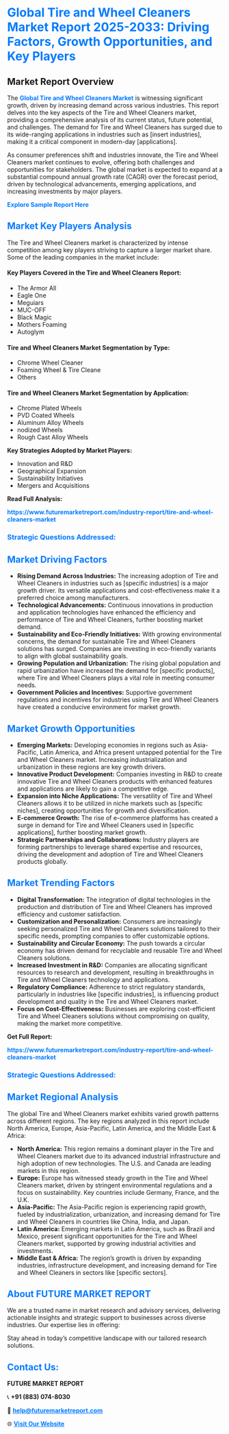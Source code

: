<h1 style="color: #007BFF;">Global Tire and Wheel Cleaners Market Report 2025-2033: Driving Factors, Growth Opportunities, and Key Players</h1>

<section id="overview">
<h2>Market Report Overview</h2>
<p>The <a href="https://www.futuremarketreport.com/industry-report/tire-and-wheel-cleaners-market" style="color: #007BFF; text-decoration: none;"><strong>Global Tire and Wheel Cleaners Market</strong></a> is witnessing significant growth, driven by increasing demand across various industries. This report delves into the key aspects of the Tire and Wheel Cleaners market, providing a comprehensive analysis of its current status, future potential, and challenges. The demand for Tire and Wheel Cleaners has surged due to its wide-ranging applications in industries such as [insert industries], making it a critical component in modern-day [applications].</p>
<p>As consumer preferences shift and industries innovate, the Tire and Wheel Cleaners market continues to evolve, offering both challenges and opportunities for stakeholders. The global market is expected to expand at a substantial compound annual growth rate (CAGR) over the forecast period, driven by technological advancements, emerging applications, and increasing investments by major players.</p>
</section>

<section id="overview">
<p><a href="https://www.futuremarketreport.com/request-sample/reportId=88686" style="color: #007BFF; text-decoration: none;"><strong>Explore Sample Report Here</strong></a></p>
</section>

<section id="key-players">
<h2 style="color: #007BFF;">Market Key Players Analysis</h2>
<p>The Tire and Wheel Cleaners market is characterized by intense competition among key players striving to capture a larger market share. Some of the leading companies in the market include:</p>
<h4>Key Players Covered in the Tire and Wheel Cleaners Report:</h4>
<ul><li>The Armor All</li><li>Eagle One</li><li>Meguiars</li><li>MUC-OFF</li><li>Black Magic</li><li>Mothers Foaming</li><li>Autoglym</li></ul>
<h4>Tire and Wheel Cleaners Market Segmentation by Type:</h4>
<ul><li>Chrome Wheel Cleaner</li><li>Foaming Wheel &amp; Tire Cleane</li><li>Others</li></ul>

<h4>Tire and Wheel Cleaners Market Segmentation by Application:</h4>
<ul><li>Chrome Plated Wheels</li><li>PVD Coated Wheels</li><li>Aluminum Alloy Wheels</li><li>nodized Wheels</li><li>Rough Cast Alloy Wheels</li></ul>
<p><strong>Key Strategies Adopted by Market Players:</strong></p>
<ul>
<li>Innovation and R&D</li>
<li>Geographical Expansion</li>
<li>Sustainability Initiatives</li>
<li>Mergers and Acquisitions</li>
</ul>
</section>

<section>
<p><strong>Read Full Analysis: </strong></p><a href="https://www.futuremarketreport.com/industry-report/tire-and-wheel-cleaners-market" style="color: #007BFF; text-decoration: none;"><strong>https://www.futuremarketreport.com/industry-report/tire-and-wheel-cleaners-market</strong></a>
<h3 style="color: #007BFF;">Strategic Questions Addressed:</h3>
</section>

<section id="driving-factors">
<h2 style="color: #007BFF;">Market Driving Factors</h2>
<ul>
<li><strong>Rising Demand Across Industries:</strong> The increasing adoption of Tire and Wheel Cleaners in industries such as [specific industries] is a major growth driver. Its versatile applications and cost-effectiveness make it a preferred choice among manufacturers.</li>
<li><strong>Technological Advancements:</strong> Continuous innovations in production and application technologies have enhanced the efficiency and performance of Tire and Wheel Cleaners, further boosting market demand.</li>
<li><strong>Sustainability and Eco-Friendly Initiatives:</strong> With growing environmental concerns, the demand for sustainable Tire and Wheel Cleaners solutions has surged. Companies are investing in eco-friendly variants to align with global sustainability goals.</li>
<li><strong>Growing Population and Urbanization:</strong> The rising global population and rapid urbanization have increased the demand for [specific products], where Tire and Wheel Cleaners plays a vital role in meeting consumer needs.</li>
<li><strong>Government Policies and Incentives:</strong> Supportive government regulations and incentives for industries using Tire and Wheel Cleaners have created a conducive environment for market growth.</li>
</ul>
</section>

<section id="growth-opportunities">
<h2 style="color: #007BFF;">Market Growth Opportunities</h2>
<ul>
<li><strong>Emerging Markets:</strong> Developing economies in regions such as Asia-Pacific, Latin America, and Africa present untapped potential for the Tire and Wheel Cleaners market. Increasing industrialization and urbanization in these regions are key growth drivers.</li>
<li><strong>Innovative Product Development:</strong> Companies investing in R&D to create innovative Tire and Wheel Cleaners products with enhanced features and applications are likely to gain a competitive edge.</li>
<li><strong>Expansion into Niche Applications:</strong> The versatility of Tire and Wheel Cleaners allows it to be utilized in niche markets such as [specific niches], creating opportunities for growth and diversification.</li>
<li><strong>E-commerce Growth:</strong> The rise of e-commerce platforms has created a surge in demand for Tire and Wheel Cleaners used in [specific applications], further boosting market growth.</li>
<li><strong>Strategic Partnerships and Collaborations:</strong> Industry players are forming partnerships to leverage shared expertise and resources, driving the development and adoption of Tire and Wheel Cleaners products globally.</li>
</ul>
</section>

<section id="trending-factors">
<h2 style="color: #007BFF;">Market Trending Factors</h2>
<ul>
<li><strong>Digital Transformation:</strong> The integration of digital technologies in the production and distribution of Tire and Wheel Cleaners has improved efficiency and customer satisfaction.</li>
<li><strong>Customization and Personalization:</strong> Consumers are increasingly seeking personalized Tire and Wheel Cleaners solutions tailored to their specific needs, prompting companies to offer customizable options.</li>
<li><strong>Sustainability and Circular Economy:</strong> The push towards a circular economy has driven demand for recyclable and reusable Tire and Wheel Cleaners solutions.</li>
<li><strong>Increased Investment in R&D:</strong> Companies are allocating significant resources to research and development, resulting in breakthroughs in Tire and Wheel Cleaners technology and applications.</li>
<li><strong>Regulatory Compliance:</strong> Adherence to strict regulatory standards, particularly in industries like [specific industries], is influencing product development and quality in the Tire and Wheel Cleaners market.</li>
<li><strong>Focus on Cost-Effectiveness:</strong> Businesses are exploring cost-efficient Tire and Wheel Cleaners solutions without compromising on quality, making the market more competitive.</li>
</ul>
</section>

<section>
<p><strong>Get Full Report: </strong></p><a href="https://www.futuremarketreport.com/industry-report/tire-and-wheel-cleaners-market" style="color: #007BFF; text-decoration: none;"><strong>https://www.futuremarketreport.com/industry-report/tire-and-wheel-cleaners-market</strong></a>
<h3 style="color: #007BFF;">Strategic Questions Addressed:</h3>
</section>


<section id="regional-analysis">
<h2 style="color: #007BFF;">Market Regional Analysis</h2>
<p>The global Tire and Wheel Cleaners market exhibits varied growth patterns across different regions. The key regions analyzed in this report include North America, Europe, Asia-Pacific, Latin America, and the Middle East & Africa:</p>
<ul>
<li><strong>North America:</strong> This region remains a dominant player in the Tire and Wheel Cleaners market due to its advanced industrial infrastructure and high adoption of new technologies. The U.S. and Canada are leading markets in this region.</li>
<li><strong>Europe:</strong> Europe has witnessed steady growth in the Tire and Wheel Cleaners market, driven by stringent environmental regulations and a focus on sustainability. Key countries include Germany, France, and the U.K.</li>
<li><strong>Asia-Pacific:</strong> The Asia-Pacific region is experiencing rapid growth, fueled by industrialization, urbanization, and increasing demand for Tire and Wheel Cleaners in countries like China, India, and Japan.</li>
<li><strong>Latin America:</strong> Emerging markets in Latin America, such as Brazil and Mexico, present significant opportunities for the Tire and Wheel Cleaners market, supported by growing industrial activities and investments.</li>
<li><strong>Middle East & Africa:</strong> The region’s growth is driven by expanding industries, infrastructure development, and increasing demand for Tire and Wheel Cleaners in sectors like [specific sectors].</li>
</ul>
</section>

<footer>
<h2 style="color: #007BFF;">About FUTURE MARKET REPORT</h2>
<p>We are a trusted name in market research and advisory services, delivering actionable insights and strategic support to businesses across diverse industries. Our expertise lies in offering:</p>

<p>Stay ahead in today’s competitive landscape with our tailored research solutions.</p>

<h2 style="color: #007BFF;">Contact Us:</h2>
<p><strong>FUTURE MARKET REPORT</strong></p>
<p>📞 <strong>+91 (883) 074-8030</strong></p>
<p>📧 <strong><a href="mailto:help@futuremarketreport.com" style="color: #007BFF;">help@futuremarketreport.com</a></strong></p>
<p>🌐 <strong><a href="https://www.futuremarketreport.com/" style="color: #007BFF;">Visit Our Website</a></strong></p>
</footer>